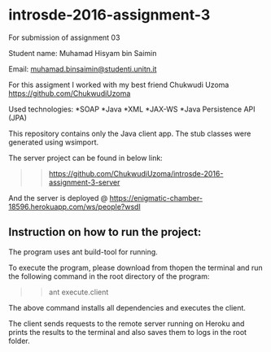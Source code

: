 # introsde-2016-assignment-3
For submission of assignment 03

Student name: Muhamad Hisyam bin Saimin

Email: muhamad.binsaimin@studenti.unitn.it

For this assigment I worked with my best friend Chukwudi Uzoma https://github.com/ChukwudiUzoma

Used technologies: 
*SOAP
*Java
*XML
*JAX-WS
*Java Persistence API (JPA)

This repository contains only the Java client app. The stub classes were generated using wsimport.

The server project can be found in below link:
>> https://github.com/ChukwudiUzoma/introsde-2016-assignment-3-server

And the server is deployed @ https://enigmatic-chamber-18596.herokuapp.com/ws/people?wsdl

## Instruction on how to run the project:

The program uses ant build-tool for running. 

To execute the program, please download from thopen the terminal and run the following command in the root directory of the program:
	
>> ant execute.client
	
The above command installs all dependencies and executes the client. 

The client sends requests to the remote server running on Heroku and prints the results to the terminal and also saves them to logs in the root folder.
